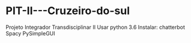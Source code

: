 # PIT-II---Cruzeiro-do-sul
Projeto Integrador Transdisciplinar II
Usar python 3.6
Instalar:
chatterbot
Spacy
PySimpleGUI

